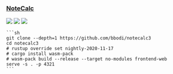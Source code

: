 ### [NoteCalc](https://github.com/bbodi/notecalc3)

![](https://img.shields.io/github/license/bbodi/notecalc3)
[![](https://img.shields.io/github/last-commit/scillidan/notecalc3/develop)](https://github.com/scillidan/notecalc3)
![](https://img.shields.io/badge/Vercel-black?style=flat&logo=Vercel&logoColor=white)

````{tab} From source
```sh
git clone --depth=1 https://github.com/bbodi/notecalc3
cd notecalc3
# rustup override set nightly-2020-11-17
# cargo install wasm-pack
# wasm-pack build --release --target no-modules frontend-web
serve -s . -p 4321
```